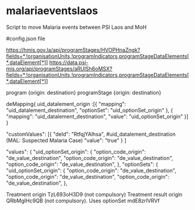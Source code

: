 # malariaeventslaos
Script to move Malaria events between PSI Laos and MoH

#config.json file

https://hmis.gov.la/api/programStages/HVOPHnaZngk?fields=*,!organisationUnits,!programIndicators,programStageDataElements[*,dataElement[*]]
https://data.psi-mis.org/api/programStages/aRUlSh6oMSX?fields=*,!organisationUnits,!programIndicators,programStageDataElements[*,dataElement[*]]

program {origin: destination}
programStage {origin: destination}

deMapping{
   uid_datalement_origin :[{ 
                "mapping": "uid_datalement_destination",
                "optionSet": "uid_optionSet_origin"
            }, {
                "mapping": "uid_datalement_destination",
                "value": "uid_optionSet_origin"
            }]
}

"customValues": [{
		"deId": "RtfqjYAlhsa", #uid_datalement_destination (MAL: Suspected Malaria Case)
		"value": "true"
	}
]

"values": {
	"uid_optionSet_origin": {
		"option_code_origin": "de_value_destination",
		"option_code_origin": "de_value_destination",
		"option_code_origin": "de_value_destination",
	},
"optionSets": {
	"uid_optionSet_origin": {
		"option_code_origin": "de_value_destination",
		"option_code_origin": "de_value_destination",
		"option_code_origin": "de_value_destination",
	},


Treatment origin TzL693oH3D9 (not compulsory)
Treatment result origin QRbMgIHc9QB (not compulsory). Uses optionSet mdE8zrlVRVf